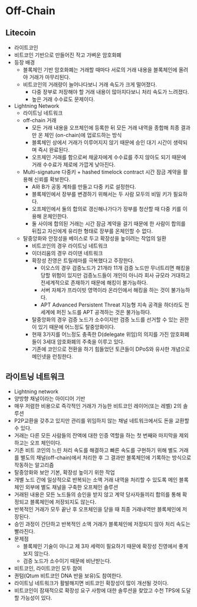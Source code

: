 # Off-Chain

## Litecoin

* 라이트코인
* 비트코인 기반으로 만들어진 작고 가벼운 암호화폐
* 등장 배경
  * 블록체인 기반 암호화폐는 거래할 때마다 서로의 거래 내용을 블록체인에 올려야 거래가 마무리된다.
  * 비트코인의 거래량이 늘어나다보니 거래 속도가 크게 떨어졌다.
    * 다중 장부로 저장해야 할 거래 내용이 많아지다보니 처리 속도가 느려졌다.
    * 높은 거래 수수료도 문제이다.
* Lightning Network
  * 라이트닝 네트워크
  * off-chain 거래
    * 모든 거래 내용을 오프체인에 등록한 뒤 모든 거래 내역을 종합해 최종 결과만 온 체인 (on-chain)에 업로드하는 방식
    * 블록체인 상에서 거래가 이루어지지 않기 때문에 승인 대기 시간이 생략되며 즉시 완료된다.
    * 오프체인 거래를 함으로써 채굴자에게 수수료를 주지 않아도 되기 때문에 거래 수수료가 제로에 가깝게 낮아진다.
  * Multi-signature 다중키 + hashed timelock contract 시간 잠금 계약을 활용해 신뢰를 확보한다.
    * A와 B가 공동 계좌를 만들고 다중 키로 설정한다.
    * 블록체인에서 장부를 변경하기 위해서는 두 사람 모두의 비밀 키가 필요하다.
    * 오프체인에서 둘의 합의로 갱신해나가다가 장부를 청산할 때 다중 키를 이용해 온체인한다.
    * 둘 사이에 합의된 거래는 시간 잠금 계약을 걸기 때문에 한 사람이 합의를 뒤집고 자신에게 유리한 형태로 장부를 온체인할 수 없다.
  * 탈중앙화와 안정성을 베이스로 두고 확장성을 높이려는 작업의 일환
    * 비트코인의 경우 라이트닝 네트워크
    * 이더리움의 경우 라이덴 네트워크
    * 확장성 진영은 트릴레마를 극복했다고 주장한다.
      * 이오스의 경우 검증노드가 21개라 11개 검증 노드만 무너트리면 해킹을 당할 위험이 있지만 검증노드들이 개인이 아니라 회사 규모라 거대하고 전세계적으로 존재하기 때문에 해킹이 불가능하다.
      * 서버 자체가 프라이빗 영역이라 온라인에서 해킹을 하는 것이 불가능하다.
      * APT Advanced Persistent Threat 지능형 지속 공격을 하더라도 전 세계에 퍼진 노드를 APT 공격하는 것은 불가능하다.
    * 탈중앙화의 경우 검증 노드가 소수이지만 검증 노드를 선거할 수 있는 권한이 있기 때문에 어느정도 탈중앙화이다.
    * 현재 3가지를 어느정도 충족한 D(delegate 위임)의 의지를 가진 암호화폐들이 3세대 암호화폐의 주축을 이루고 있다.
    * 기존에 코인으로 전환을 하기 힘들었던 토큰들이 DPoS와 유사한 개념으로 메인넷을 런칭한다.

## 라이트닝 네트워크

* Lightning network
* 양방향 채널이라는 아이디어 기반
* 매우 저렴한 비용으로 즉각적인 거래가 가능한 비트코인 레이어(또는 레벨) 2의 솔루션
* P2P교환을 갖추고 있지만 관리를 위임하지 않는 채널 네트워크에서도 돈을 교환할 수 있다.
* 거래는 다른 모든 사람들의 잔액에 대한 인증 역할을 하는 첫 번째와 마지막을 제외하고는 오프 체인이다.
* 기존 비트 코인의 느린 처리 속도를 해결하고 빠른 속도를 구현하기 위해 별도 거래를 별도의 채널(off-chain)에서 처리한 후 그 결과만 블록체인에 기록하는 방식으로 작동하는 알고리즘
* 탈중앙화와 보안 기본, 확장성 높이기 위한 작업
* 개별 노드 간에 일상적으로 반복되는 소액 거래 내역을 처리할 수 있도록 메인 블록체인 외부에 별도 채널을 구축한 오프체인 솔루션
* 거래된 내용은 모든 노드들의 승인을 받지 않고 계약 당사자들끼리 합의를 통해 확정되고 블록체인에 저장되지도 않는다.
* 반복적인 거래가 모두 끝난 후 오프체인을 닫을 때 최종 거래내역만 블록체인에 저장된다.
* 승인 과정이 간단하고 반복적인 소액 거래가 블록체인에 저장되지 않아 처리 속도는 빨라진다.
* 문제점
  * 블록체인 기술이 아니고 제 3자 세력이 필요하기 때문에 확장성 진영에서 좋게 보지 않는다.
  * 검증 노드가 소수이기 때문에 비난받는다.
* 비트코인, 라이트코인 모두 참여
* 퀀텀(Qtum 비트코인 DNA 반을 보유)도 참여한다.
* 라이트닝 네트워크가 활발해지면 비트코인 확장성이 많이 개선될 것이다.
* 비트코인이 잠재적으로 확장성 요구 사항에 대한 솔루션을 찾았고 수천 TPS에 도달할 가능성이 있다.
